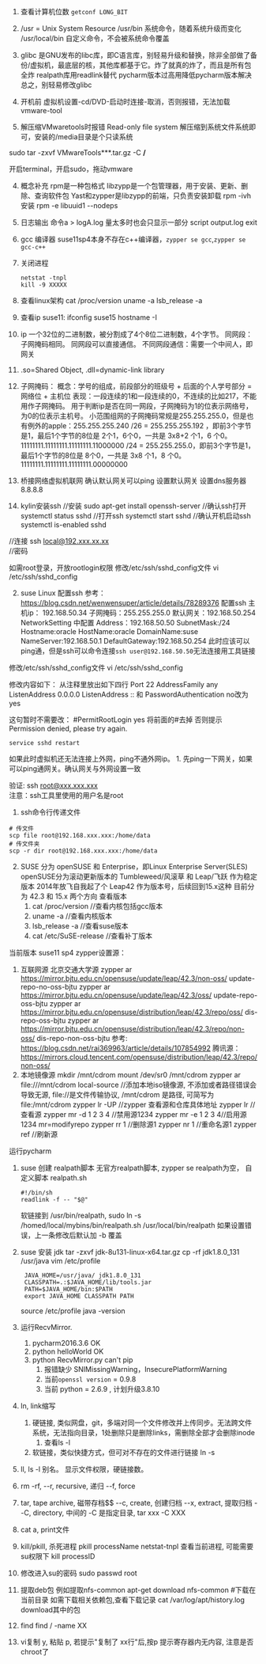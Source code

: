 
1. 查看计算机位数
   `getconf LONG_BIT`
2. /usr = Unix System Resource 
/usr/bin 系统命令，随着系统升级而变化
/usr/local/bin 自定义命令，不会被系统命令覆盖
1. glibc 是GNU发布的libc库，即C语言库，别轻易升级和替换，除非全部做了备份/虚拟机，最底层的核，其他库都基于它。炸了就真的炸了，而且是所有包全炸
   realpath库用readlink替代
   pycharm版本过高用降低pycharm版本解决
   总之，别轻易修改glibc

2. 开机前 虚拟机设置-cd/DVD-启动时连接-取消，否则报错，无法加载vmware-tool

3. 解压缩VMwaretools时报错 Read-only file system
解压缩到系统文件系统即可，安装的/media目录是个只读系统

sudo tar -zxvf VMwareTools***.tar.gz -C **/**

开启terminal，开启sudo，拖动vmware

4. 概念补充
    rpm是一种包格式
    libzypp是一个包管理器，用于安装、更新、删除、查询软件包
    Yast和zypper是libzypp的前端，只负责安装卸载
    rpm -ivh 安装
    rpm -e libuuid1 --nodeps  
5. 日志输出
   命令a  > logA.log 量太多时也会只显示一部分
   script  output.log
   exit

1. gcc 编译器
   suse11sp4本身不存在c++编译器，`zypper se gcc`,`zypper se gcc-c++`

2. 关闭进程
   ```
   netstat -tnpl
   kill -9 XXXXX
   ```

3. 查看linux架构
cat /proc/version
uname -a
lsb_release -a

1. 查看ip
   suse11: ifconfig
   suse15 hostname -I

2. ip 一个32位的二进制数，被分割成了4个8位二进制数，4个字节。
同网段：子网掩码相同。
同网段可以直接通信。
不同网段通信：需要一个中间人，即网关

1. .so=Shared Object, .dll=dynamic-link library

2. 子网掩码：
概念：学号的组成，前段部分的班级号 + 后面的个人学号部分 = 网络位 + 主机位
表现：一段连续的1和一段连续的0，不连续的比如217，不能用作子网掩码。
用于判断ip是否在同一网段，子网掩码为1的位表示网络号，为0的位表示主机号。
小范围组网的子网掩码常规是255.255.255.0，但是也有例外的apple：255.255.255.240
/26 = 255.255.255.192 ，即前3个字节是1，最后1个字节的8位是 2个1，6个0，一共是 3x8+2 个1，6 个0。
11111111.11111111.11111111.11000000
/24 = 255.255.255.0，即前3个字节是1，最后1个字节的8位是 8个0，一共是 3x8 个1，8 个0。
11111111.11111111.11111111.00000000

1. 桥接网络虚拟机联网
   确认默认网关可以ping
   设置默认网关
   设置dns服务器8.8.8.8

1. kylin安装ssh
//安装
sudo apt-get install openssh-server
//确认ssh打开
systemctl status sshd
//打开ssh
systemctl start sshd 
//确认开机启动ssh
systemctl is-enabled sshd

//连接
ssh local@192.xxx.xx.xx  
//密码

如需root登录，开放rootlogin权限
修改/etc/ssh/sshd_config文件
vi /etc/ssh/sshd_config

2. suse Linux 配置ssh
参考：
https://blog.csdn.net/wenwensuper/article/details/78289376
配置ssh
主机ip： 192.168.50.34
子网掩码：255.255.255.0
默认网关：192.168.50.254
NetworkSetting 中配置 
Address：192.168.50.50
SubnetMask:/24
Hostname:oracle
HostName:oracle
DomainName:suse
NameServer:192.168.50.1 
DefaultGateway:192.168.50.254
此时应该可以ping通，但是ssh可以命令连接`ssh user@192.168.50.50`无法连接用工具链接

修改/etc/ssh/sshd_config文件
vi /etc/ssh/sshd_config

修改内容如下：
从注释里放出如下四行
Port 22
AddressFamily any
ListenAddress 0.0.0.0
ListenAddress ::
和
PasswordAuthentication no改为yes

这句暂时不需要改：
#PermitRootLogin yes   将前面的#去掉  否则提示 Permission denied, please try again.

`service sshd restart`

如果此时虚拟机还无法连接上外网，ping不通外网ip。
    1. 先ping一下网关，如果可以ping通网关。确认网关与外网设置一致
   
   验证: ssh root@xxx.xxx.xxx  
注意：ssh工具里使用的用户名是root

1. ssh命令行传递文件
```
# 传文件
scp file root@192.168.xxx.xxx:/home/data
# 传文件夹
scp -r dir root@192.168.xxx.xxx:/home/data
```


2. SUSE 
分为 openSUSE 和 Enterprise，即Linux Enterprise Server(SLES)
openSUSE分为滚动更新版本的 Tumbleweed/风滚草 和 Leap/飞跃 作为稳定版本
2014年放飞自我起了个 Leap42 作为版本号，后续回到15.x这种
目前分为 42.3 和 15.x 两个方向 
查看版本
    1. cat /proc/version //查看内核包括gcc版本
    2. uname -a  //查看内核版本
    3. lsb_release -a  //查看suse版本
    4. cat /etc/SuSE-release  //查看补丁版本

当前版本 suse11 sp4
zypper设置源：
1. 互联网源
北京交通大学源
zypper ar https://mirror.bjtu.edu.cn/opensuse/update/leap/42.3/non-oss/ update-repo-no-oss-bjtu
zypper ar https://mirror.bjtu.edu.cn/opensuse/update/leap/42.3/oss/ update-repo-oss-bjtu
zypper ar https://mirror.bjtu.edu.cn/opensuse/distribution/leap/42.3/repo/oss/ dis-repo-oss-bjtu
zypper ar https://mirror.bjtu.edu.cn/opensuse/distribution/leap/42.3/repo/non-oss/ dis-repo-non-oss-bjtu
参考: https://blog.csdn.net/rai369963/article/details/107854992
腾讯源：
https://mirrors.cloud.tencent.com/opensuse/distribution/leap/42.3/repo/non-oss/
2. 本地镜像源
mkdir /mnt/cdrom
mount /dev/sr0 /mnt/cdrom
zypper ar file:///mnt/cdrom local-source //添加本地iso镜像源, 不添加或者路径错误会导致无源, file://是文件传输协议, /mnt/cdrom 是路径, 可简写为file:/mnt/cdrom
zypper lr -UP //zypper 查看源和仓库具体地址
zypper lr //查看源 
zypper mr -d 1 2 3 4 //禁用源1234
zypper mr -e 1 2 3 4//启用源1234  mr=modifyrepo
zypper rr 1 //删除源1
zypper nr 1 //重命名源1
zypper ref //刷新源

运行pycharm
1. suse 创建 realpath脚本
   无官方realpath脚本, zypper se realpath为空，
   自定义脚本 realpath.sh
   ```
   #!/bin/sh
   readlink -f -- "$@"
   ```
   软链接到 /usr/bin/realpath, 
    sudo ln -s /homed/local/mybins/bin/realpath.sh /usr/local/bin/realpath
    如果设置错误，上一条修改后默认加 -b 覆盖

2. suse 安装 jdk
   tar -zxvf   jdk-8u131-linux-x64.tar.gz 
   cp -rf  jdk1.8.0_131  /usr/java
   vim /etc/profile
   ```
    JAVA_HOME=/usr/java/ jdk1.8.0_131
    CLASSPATH=.:$JAVA_HOME/lib/tools.jar
    PATH=$JAVA_HOME/bin:$PATH
    export JAVA_HOME CLASSPATH PATH
   ```
   source /etc/profile
    java -version

3. 运行RecvMirror.
   1. pycharm2016.3.6 OK
   2. python helloWorld OK
   3. python RecvMirror.py  can't pip
      1. 报错缺少 SNIMissingWarning，InsecurePlatformWarning
      2. 当前`openssl version` = 0.9.8
      3. 当前 python = 2.6.9 , 计划升级3.8.10

1. ln, link缩写
   1. 硬链接, 类似网盘，git，多端对同一个文件修改并上传同步。无法跨文件系统，无法指向目录，1处删除只是删除links，需删除全部才会删除inode
      1. 查看ls -l 
   2. 软链接，类似快捷方式，但可对不存在的文件进行链接
      ln -s 


2. ll, ls -l 别名。 显示文件权限，硬链接数。

3. rm -rf, 
   --r, recursive, 递归
   --f, force
4. tar, tape archive, 磁带存档$$
   --c, create, 创建归档
   --x, extract, 提取归档
   --C, directory, 中间的 -C 是指定目录, tar xxx -C XXX

5. cat a, print文件

1. kill/pkill, 杀死进程
   pkill processName
   netstat-tnpl 查看当前进程, 可能需要su权限下
   kill processID

1. 修改进入su的密码
   sudo passwd root


1. 提取deb包 
例如提取nfs-common
apt-get download nfs-common  #下载在当前目录
如需下载相关依赖包,查看下载记录
cat /var/log/apt/history.log
download其中的包

1. find
find / -name XX


1. vi复制 y, 粘贴 p, 若提示"复制了 xx行"后,按p 提示寄存器内无内容, 注意是否chroot了